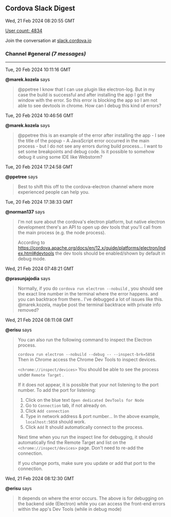 ## Cordova Slack Digest
Wed, 21 Feb 2024 08:20:55 GMT

[User count: 4834](https://cordova.slack.com/)


Join the conversation at [slack.cordova.io](http://slack.cordova.io/)

### __Channel #general__ _(7 messages)_
---

Tue, 20 Feb 2024 10:11:16 GMT

__@marek.kozela__ says 
> @ppetree I know that I can use plugin like electron-log. But in my case the build is successful and after installing the app I got the window with the error. So this error is blocking the app so I am not able to see devtools in chrome. How can I debug this kind of errors?
> 

Tue, 20 Feb 2024 10:46:56 GMT

__@marek.kozela__ says 
> @ppetree this is an example of the error after installing the app - I see the title of the popup - A JavaScript error occurred in the main process - but I do not see any errors during build process... I want to set some breakpoints and debug code. Is it possible to somehow debug it using some IDE like Webstorm?
> 

Tue, 20 Feb 2024 17:24:58 GMT

__@ppetree__ says 
> Best to shift this off to the cordova-electron channel where more experienced people can help you.
> 

Tue, 20 Feb 2024 17:38:33 GMT

__@norman137__ says 
> I'm not sure about the cordova's electron platform, but native electron development there's an API to open up dev tools that you'll call from the main process (e.g. the node process).
> 
> According to <https://cordova.apache.org/docs/en/12.x/guide/platforms/electron/index.html#devtools> the dev tools should be enabled/shown by default in debug mode.
> 

Wed, 21 Feb 2024 07:48:21 GMT

__@prasunjajodia__ says 
> Normally, if you do `cordova run electron --nobuild` , you should see the exact line number in the terminal where the error happens. and you can backtrace from there..
> I've debugged a lot of issues like this.
> @marek.kozela, maybe post the terminal backtrace with private info removed?
> 

Wed, 21 Feb 2024 08:11:08 GMT

__@erisu__ says 
> You can also run the following command to inspect the Electron process.
> 
> ```cordova run electron --nobuild --debug -- --inspect-brk=5858```
> Then in Chrome access the Chrome Dev Tools to inspect devices.
> 
> ```<chrome://inspect/devices>```
> You should be able to see the process under `Remote Target` .
> 
> If it does not appear, it is possible that your not listening to the port number. To add the port for listening:
> 
> 1. Click on the blue text `Open dedicated DevTools for Node` 
> 2. Go to `Connection` tab, if not already on.
> 3. Click `Add connection`
> 4. Type in network address &amp; port number... In the above example, `localhost:5858` should work.
> 5. Click `Add`
> It should automatically connect to the process.
> 
> Next time when you run the inspect line for debugging, it should automatically find the Remote Target and list on the `<chrome://inspect/devices>` page. Don't need to re-add the connection.
> 
> If you change ports, make sure you update or add that port to the connection.
> 

Wed, 21 Feb 2024 08:12:30 GMT

__@erisu__ says 
> It depends on where the error occurs. The above is for debugging on the backend side (Electron) while you can access the front-end errors within the app's Dev Tools (while in debug mode)
> 
